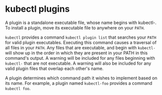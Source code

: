 # kubectl plugins

A plugin is a standalone executable file, whose name begins with kubectl-. To install a plugin, move its executable file to anywhere on your `PATH`.

`kubectl` provides a command `kubectl plugin list` that searches your `PATH` for valid plugin executables. Executing this command causes a traversal of all files in your `PATH`. Any files that are executable, and begin with `kubectl-` will show up in the order in which they are present in your PATH in this command's output. A warning will be included for any files beginning with `kubectl-` that are not executable. A warning will also be included for any valid plugin files that overlap each other's name.

A plugin determines which command path it wishes to implement based on its name. For example, a plugin named `kubectl-foo` provides a command `kubectl foo`.
